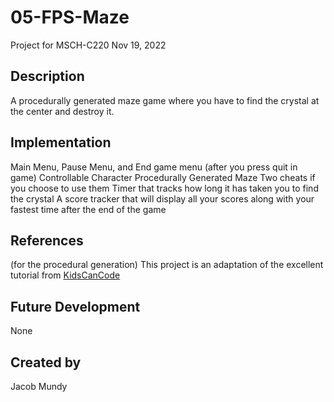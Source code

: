 # 05-FPS-Maze
Project for MSCH-C220 
Nov 19, 2022

## Description
A procedurally generated maze game where you have to find the crystal at the center and destroy it.

## Implementation
Main Menu, Pause Menu, and End game menu (after you press quit in game)
Controllable Character
Procedurally Generated Maze
Two cheats if you choose to use them
Timer that tracks how long it has taken you to find the crystal
A score tracker that will display all your scores along with your fastest time after the end of the game

## References
(for the procedural generation)
This project is an adaptation of the excellent tutorial from [KidsCanCode](https://kidscancode.org/blog/2018/08/godot3_procgen1/)

## Future Development
None

## Created by
Jacob Mundy
